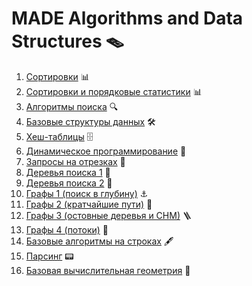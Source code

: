 # MADE Algorithms and Data Structures 🪤

1. [Сортировки](https://github.com/truEngineer/made_ads/tree/main/week1) 📊
2. [Сортировки и порядковые статистики](https://github.com/truEngineer/made_ads/tree/main/week2) 📊
3. [Алгоритмы поиска](https://github.com/truEngineer/made_ads/tree/main/week3) 🔍
4. [Базовые структуры данных](https://github.com/truEngineer/made_ads/tree/main/week4) 🛠
5. [Хеш-таблицы](https://github.com/truEngineer/made_ads/tree/main/week5) 🗄
6. [Динамическое программирование](https://github.com/truEngineer/made_ads/tree/main/week6) 🐜
7. [Запросы на отрезках](https://github.com/truEngineer/made_ads/tree/main/week7) 📏
8. [Деревья поиска 1](https://github.com/truEngineer/made_ads/tree/main/week8) 🌳
9. [Деревья поиска 2](https://github.com/truEngineer/made_ads/tree/main/week9) 🌳
10. [Графы 1 (поиск в глубину)](https://github.com/truEngineer/made_ads/tree/main/week10) ⚓️
11. [Графы 2 (кратчайшие пути)](https://github.com/truEngineer/made_ads/tree/main/week11) 🧭
12. [Графы 3 (остовные деревья и СНМ)](https://github.com/truEngineer/made_ads/tree/main/week12) 🪜
13. [Графы 4 (потоки)](https://github.com/truEngineer/made_ads/tree/main/week13) 🌊
14. [Базовые алгоритмы на строках](https://github.com/truEngineer/made_ads/tree/main/week14) 🖋
15. [Парсинг](https://github.com/truEngineer/made_ads/tree/main/week15) 📟
16. [Базовая вычислительная геометрия](https://github.com/truEngineer/made_ads/tree/main/week16) 📐
